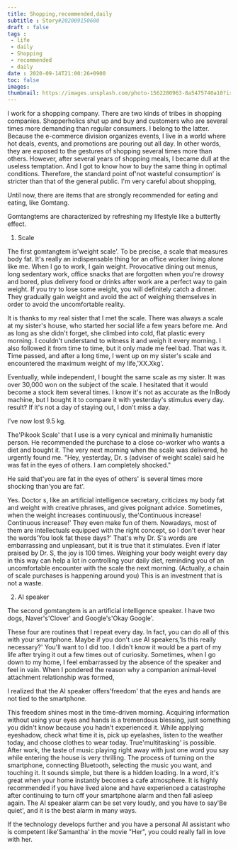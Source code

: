 ```yaml
---
title: Shopping,recommended,daily
subtitle : Story#202009150600
draft : false
tags :
 - life
 - daily
 - Shopping
 - recommended
 - daily
date : 2020-09-14T21:00:26+0900
toc: false
images: 
thumbnail: https://images.unsplash.com/photo-1562280963-8a5475740a10?ixlib=rb-1.2.1&q=80&fm=jpg&crop=entropy&cs=tinysrgb&w=1080&fit=max&ixid=eyJhcHBfaWQiOjE1NTU0OX0
---
```


I work for a shopping company. There are two kinds of tribes in shopping companies. Shopperholics shut up and buy and customers who are several times more demanding than regular consumers. I belong to the latter. Because the e-commerce division organizes events, I live in a world where hot deals, events, and promotions are pouring out all day. In other words, they are exposed to the gestures of shopping several times more than others. However, after several years of shopping meals, I became dull at the useless temptation. And I got to know how to buy the same thing in optimal conditions. Therefore, the standard point of'not wasteful consumption' is stricter than that of the general public. I'm very careful about shopping,  

Until now, there are items that are strongly recommended for eating and eating, like Gomtang.  

Gomtangtems are characterized by refreshing my lifestyle like a butterfly effect.  

1. Scale  

The first gomtangtem is'weight scale'. To be precise, a scale that measures body fat. It's really an indispensable thing for an office worker living alone like me. When I go to work, I gain weight. Provocative dining out menus, long sedentary work, office snacks that are forgotten when you're drowsy and bored, plus delivery food or drinks after work are a perfect way to gain weight. If you try to lose some weight, you will definitely catch a dinner. They gradually gain weight and avoid the act of weighing themselves in order to avoid the uncomfortable reality.  

It is thanks to my real sister that I met the scale. There was always a scale at my sister's house, who started her social life a few years before me. And as long as she didn't forget, she climbed into cold, flat plastic every morning. I couldn't understand to witness it and weigh it every morning. I also followed it from time to time, but it only made me feel bad. That was it. Time passed, and after a long time, I went up on my sister's scale and encountered the maximum weight of my life,'XX.Xkg'.  

Eventually, while independent, I bought the same scale as my sister. It was over 30,000 won on the subject of the scale. I hesitated that it would become a stock item several times. I know it's not as accurate as the InBody machine, but I bought it to compare it with yesterday's stimulus every day. result? If it's not a day of staying out, I don't miss a day.  

I've now lost 9.5 kg.  

The'Pikook Scale' that I use is a very cynical and minimally humanistic person. He recommended the purchase to a close co-worker who wants a diet and bought it. The very next morning when the scale was delivered, he urgently found me. "Hey, yesterday, Dr. s (adviser of weight scale) said he was fat in the eyes of others. I am completely shocked."  

He said that'you are fat in the eyes of others' is several times more shocking than'you are fat'.  

Yes. Doctor s, like an artificial intelligence secretary, criticizes my body fat and weight with creative phrases, and gives poignant advice. Sometimes, when the weight increases continuously, the'Continuous increase! Continuous increase!' They even make fun of them. Nowadays, most of them are intellectuals equipped with the right concept, so I don't ever hear the words'You look fat these days?' That's why Dr. S's words are embarrassing and unpleasant, but it is true that it stimulates. Even if later praised by Dr. S, the joy is 100 times. Weighing your body weight every day in this way can help a lot in controlling your daily diet, reminding you of an uncomfortable encounter with the scale the next morning. (Actually, a chain of scale purchases is happening around you) This is an investment that is not a waste.  

2. AI speaker  

The second gomtangtem is an artificial intelligence speaker. I have two dogs, Naver's'Clover' and Google's'Okay Google'.  

These four are routines that I repeat every day. In fact, you can do all of this with your smartphone. Maybe if you don't use AI speakers,'Is this really necessary?' You'll want to I did too. I didn't know it would be a part of my life after trying it out a few times out of curiosity. Sometimes, when I go down to my home, I feel embarrassed by the absence of the speaker and feel in vain. When I pondered the reason why a companion animal-level attachment relationship was formed,  

I realized that the AI speaker offers'freedom' that the eyes and hands are not tied to the smartphone.  

This freedom shines most in the time-driven morning. Acquiring information without using your eyes and hands is a tremendous blessing, just something you didn't know because you hadn't experienced it. While applying eyeshadow, check what time it is, pick up eyelashes, listen to the weather today, and choose clothes to wear today. True'multitasking' is possible. After work, the taste of music playing right away with just one word you say while entering the house is very thrilling. The process of turning on the smartphone, connecting Bluetooth, selecting the music you want, and touching it. It sounds simple, but there is a hidden loading. In a word, it's great when your home instantly becomes a cafe atmosphere. It is highly recommended if you have lived alone and have experienced a catastrophe after continuing to turn off your smartphone alarm and then fall asleep again. The AI ​​speaker alarm can be set very loudly, and you have to say'Be quiet', and it is the best alarm in many ways.  

If the technology develops further and you have a personal AI assistant who is competent like'Samantha' in the movie "Her", you could really fall in love with her.  

